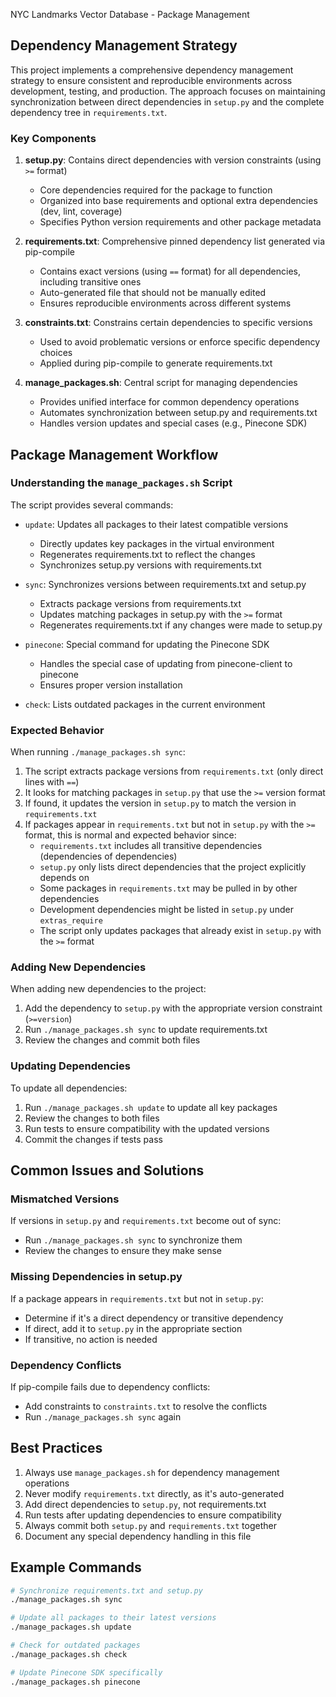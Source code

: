 NYC Landmarks Vector Database - Package Management

## Dependency Management Strategy

This project implements a comprehensive dependency management strategy to ensure
consistent and reproducible environments across development, testing, and production.
The approach focuses on maintaining synchronization between direct dependencies in
`setup.py` and the complete dependency tree in `requirements.txt`.

### Key Components

1. **setup.py**: Contains direct dependencies with version constraints (using `>=`
   format)

   - Core dependencies required for the package to function
   - Organized into base requirements and optional extra dependencies (dev, lint,
     coverage)
   - Specifies Python version requirements and other package metadata

1. **requirements.txt**: Comprehensive pinned dependency list generated via pip-compile

   - Contains exact versions (using `==` format) for all dependencies, including
     transitive ones
   - Auto-generated file that should not be manually edited
   - Ensures reproducible environments across different systems

1. **constraints.txt**: Constrains certain dependencies to specific versions

   - Used to avoid problematic versions or enforce specific dependency choices
   - Applied during pip-compile to generate requirements.txt

1. **manage_packages.sh**: Central script for managing dependencies

   - Provides unified interface for common dependency operations
   - Automates synchronization between setup.py and requirements.txt
   - Handles version updates and special cases (e.g., Pinecone SDK)

## Package Management Workflow

### Understanding the `manage_packages.sh` Script

The script provides several commands:

- `update`: Updates all packages to their latest compatible versions

  - Directly updates key packages in the virtual environment
  - Regenerates requirements.txt to reflect the changes
  - Synchronizes setup.py versions with requirements.txt

- `sync`: Synchronizes versions between requirements.txt and setup.py

  - Extracts package versions from requirements.txt
  - Updates matching packages in setup.py with the `>=` format
  - Regenerates requirements.txt if any changes were made to setup.py

- `pinecone`: Special command for updating the Pinecone SDK

  - Handles the special case of updating from pinecone-client to pinecone
  - Ensures proper version installation

- `check`: Lists outdated packages in the current environment

### Expected Behavior

When running `./manage_packages.sh sync`:

1. The script extracts package versions from `requirements.txt` (only direct lines with
   `==`)
1. It looks for matching packages in `setup.py` that use the `>=` version format
1. If found, it updates the version in `setup.py` to match the version in
   `requirements.txt`
1. If packages appear in `requirements.txt` but not in `setup.py` with the `>=` format,
   this is normal and expected behavior since:
   - `requirements.txt` includes all transitive dependencies (dependencies of
     dependencies)
   - `setup.py` only lists direct dependencies that the project explicitly depends on
   - Some packages in `requirements.txt` may be pulled in by other dependencies
   - Development dependencies might be listed in `setup.py` under `extras_require`
   - The script only updates packages that already exist in `setup.py` with the `>=`
     format

### Adding New Dependencies

When adding new dependencies to the project:

1. Add the dependency to `setup.py` with the appropriate version constraint
   (`>=version`)
1. Run `./manage_packages.sh sync` to update requirements.txt
1. Review the changes and commit both files

### Updating Dependencies

To update all dependencies:

1. Run `./manage_packages.sh update` to update all key packages
1. Review the changes to both files
1. Run tests to ensure compatibility with the updated versions
1. Commit the changes if tests pass

## Common Issues and Solutions

### Mismatched Versions

If versions in `setup.py` and `requirements.txt` become out of sync:

- Run `./manage_packages.sh sync` to synchronize them
- Review the changes to ensure they make sense

### Missing Dependencies in setup.py

If a package appears in `requirements.txt` but not in `setup.py`:

- Determine if it's a direct dependency or transitive dependency
- If direct, add it to `setup.py` in the appropriate section
- If transitive, no action is needed

### Dependency Conflicts

If pip-compile fails due to dependency conflicts:

- Add constraints to `constraints.txt` to resolve the conflicts
- Run `./manage_packages.sh sync` again

## Best Practices

1. Always use `manage_packages.sh` for dependency management operations
1. Never modify `requirements.txt` directly, as it's auto-generated
1. Add direct dependencies to `setup.py`, not requirements.txt
1. Run tests after updating dependencies to ensure compatibility
1. Always commit both `setup.py` and `requirements.txt` together
1. Document any special dependency handling in this file

## Example Commands

```bash
# Synchronize requirements.txt and setup.py
./manage_packages.sh sync

# Update all packages to their latest versions
./manage_packages.sh update

# Check for outdated packages
./manage_packages.sh check

# Update Pinecone SDK specifically
./manage_packages.sh pinecone
```
